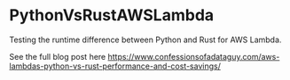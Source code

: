# PythonVsRustAWSLambda
Testing the runtime difference between Python and Rust for AWS Lambda.

See the full blog post here https://www.confessionsofadataguy.com/aws-lambdas-python-vs-rust-performance-and-cost-savings/

